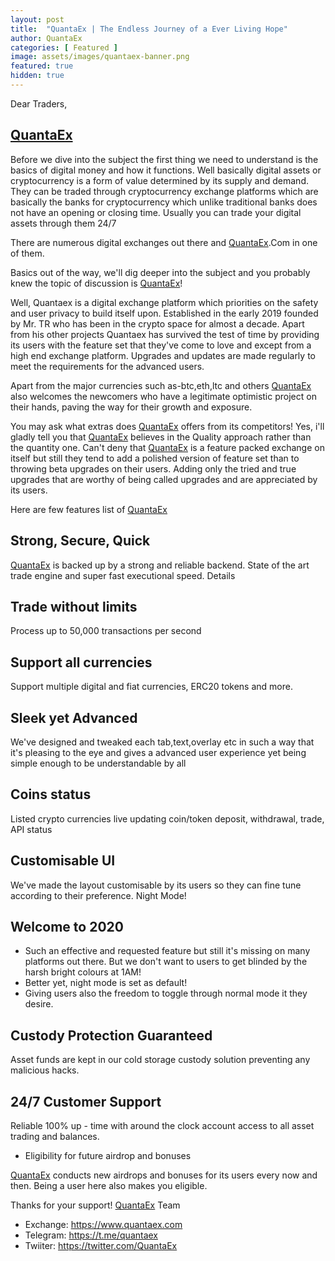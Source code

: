 ```yaml
---
layout: post
title:  "QuantaEx | The Endless Journey of a Ever Living Hope"
author: QuantaEx
categories: [ Featured ]
image: assets/images/quantaex-banner.png
featured: true
hidden: true
---
```



Dear Traders,
## [QuantaEx](https://www.quantaex.com)
Before we dive into the subject the first thing we need to understand is the basics of digital money and how it functions. Well basically digital assets or cryptocurrency is a form of value determined by its supply and demand. They can be traded through cryptocurrency exchange platforms which are basically the banks for cryptocurrency which unlike traditional banks does not have an opening or closing time. Usually you can trade your digital assets through them 24/7

There are numerous digital exchanges out there and <a target="_blank" href="https://wwww.quantaex.com/"> [QuantaEx](https://www.quantaex.com).Com</a> in one of them.

Basics out of the way, we'll dig deeper into the subject and you probably knew the topic of discussion is [QuantaEx](https://www.quantaex.com)!


Well, Quantaex is a digital exchange platform which priorities on the safety and user privacy to build itself upon. Established in the early 2019 founded by Mr. TR who has been in the crypto space for almost a decade. Apart from his other projects Quantaex has survived the test of time by providing its users with the feature set that they've come to love and except from a high end exchange platform.
Upgrades and updates are made regularly to meet the requirements for the advanced users.

Apart from the major currencies such as-btc,eth,ltc and others [QuantaEx](https://www.quantaex.com) also welcomes the newcomers who have a legitimate optimistic project on their hands, paving the way for their growth and exposure.

You may ask what extras does [QuantaEx](https://www.quantaex.com) offers from its competitors! Yes, i'll gladly tell you that [QuantaEx](https://www.quantaex.com) believes in the Quality approach rather than the quantity one. Can't deny that [QuantaEx](https://www.quantaex.com) is a feature packed exchange on itself but still they tend to add a polished version of feature set than to throwing beta upgrades on their users. Adding only the tried and true upgrades that are worthy of being called upgrades and are appreciated by its users.

Here are few features list of [QuantaEx](https://www.quantaex.com)

## Strong, Secure, Quick
[QuantaEx](https://www.quantaex.com) is backed up by a strong and reliable backend. State of the art trade engine and super fast executional speed.
Details

## Trade without limits
Process up to 50,000 transactions per second

## Support all currencies
Support multiple digital and fiat currencies, ERC20 tokens and more.

## Sleek yet Advanced
We've designed and tweaked each tab,text,overlay etc in such a way that it's pleasing to the eye and gives a advanced user experience yet being simple enough to be understandable by all

## Coins status
Listed crypto currencies live updating coin/token deposit, withdrawal, trade, API status

## Customisable UI
We've made the layout customisable by its users so they can fine tune according to their preference.
Night Mode!

## Welcome to 2020
+ Such an effective and requested feature but still it's missing on many platforms out there. But we don't want to users to get blinded by the harsh bright colours at 1AM!
+ Better yet, night mode is set as default!
+ Giving users also the freedom to toggle through normal mode it they desire.

## Custody Protection Guaranteed
Asset funds are kept in our cold storage custody solution preventing any malicious hacks.

## 24/7 Customer Support
Reliable 100% up - time with around the clock account access to all asset trading and balances.

* Eligibility for future airdrop and bonuses

[QuantaEx](https://www.quantaex.com) conducts new airdrops and bonuses for its users every now and then. Being a user here also makes you eligible.

Thanks for your support!
[QuantaEx](https://www.quantaex.com) Team

+ Exchange: <a target="_blank" href="https://www.quantaex.com">https://www.quantaex.com</a>
+ Telegram: <a target="_blank" href="https://t.me/quantaex">https://t.me/quantaex</a>
+ Twiiter: <a target="_blank" href="https://twitter.com/QuantaEx">https://twitter.com/QuantaEx</a>


